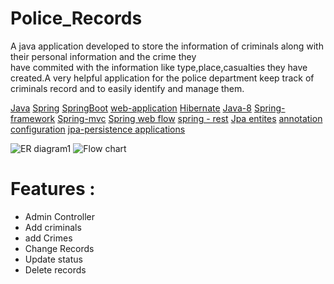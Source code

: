# Police_Records

A java application developed to store the information  of criminals along with their personal information and the crime they   
 have commited with the information like type,place,casualties they have created.A very helpful application for the police department keep track of criminals record and to easily identify and manage them.
 
 
 [Java](https://github.com/topics/java) [Spring](https://github.com/topics/spring)           [SpringBoot](https://github.com/topics/spring-boot) 
[web-application](https://github.com/topics/web-application)
[Hibernate](https://github.com/topics/hibernate) [Java-8](https://github.com/topics/java-8) [Spring-framework](https://github.com/topics/springframework)
[Spring-mvc](https://github.com/topics/spring-mvc) [Spring web flow](https://github.com/topics/spring-web-flow) [spring - rest](https://github.com/topics/spring-rest) 
[Jpa entites](https://github.com/topics/jpa-entities) [annotation configuration](https://github.com/topics/annotation-configuration)
[jpa-persistence applications](https://github.com/topics/jpa-persistence-applications)


![ER diagram1](https://user-images.githubusercontent.com/110040147/208634872-629df079-3811-49d7-8d1d-a9607ff214b1.jpg)
![Flow chart](https://user-images.githubusercontent.com/110040147/208634885-a410fc49-772b-4a30-927e-e82de9bd2178.png)

# Features :
* Admin Controller 
* Add criminals
* add Crimes
* Change Records
* Update status
* Delete records
